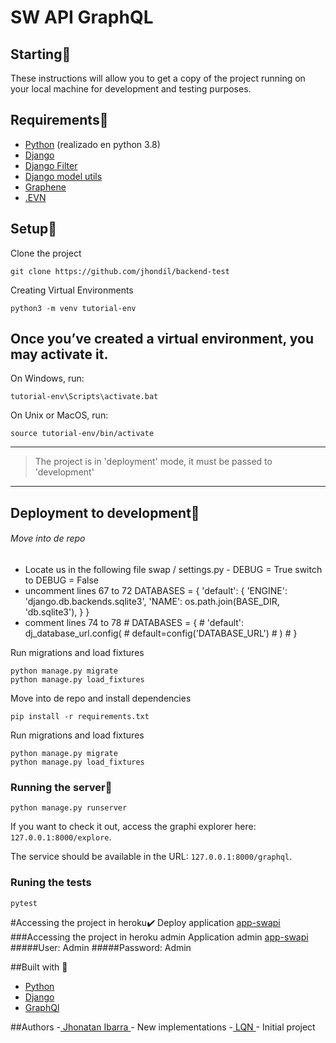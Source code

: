 # SW API GraphQL

## Starting:rocket:
These instructions will allow you to get a copy of the project running on your local machine for development and testing purposes.


## Requirements:blue_book:
* [Python](https://www.python.org/) (realizado en python 3.8)
* [Django](https://github.com/django/django)
* [Django Filter](https://github.com/carltongibson/django-filter)
* [Django model utils](https://github.com/jazzband/django-model-utils)
* [Graphene](https://github.com/graphql-python/graphene-django)
* [.EVN](https://github.com/theskumar/python-dotenv)

## Setup:wrench:

Clone the project
```
git clone https://github.com/jhondil/backend-test
```

Creating Virtual Environments
```
python3 -m venv tutorial-env
```

## Once you’ve created a virtual environment, you may activate it.
On Windows, run:
```
tutorial-env\Scripts\activate.bat
```
On Unix or MacOS, run:
```
source tutorial-env/bin/activate
```
------------

> The project is in 'deployment' mode, it must be passed to 'development'

------------

## Deployment to development:steam_locomotive:
###### Move into de repo


- Locate us in the following file swap / settings.py
		- DEBUG = True  switch to  DEBUG = False
- uncomment lines 67 to 72
		DATABASES = {
		     'default': {
		         'ENGINE': 'django.db.backends.sqlite3',
		          'NAME': os.path.join(BASE_DIR, 'db.sqlite3'),
		      }
		 }
- comment lines 74 to 78
		# DATABASES = {
		#     'default': dj_database_url.config(
		#             default=config('DATABASE_URL')
		#         )
		# }
		



Run migrations and load fixtures
```
python manage.py migrate
python manage.py load_fixtures
```

Move into de repo and install dependencies

```
pip install -r requirements.txt
```

Run migrations and load fixtures
```
python manage.py migrate
python manage.py load_fixtures
```

### Running the server:eyes:
```
python manage.py runserver
```
If you want to check it out, access the graphi explorer here: `127.0.0.1:8000/explore`.

The service should be available in the URL: `127.0.0.1:8000/graphql`.

### Runing the tests
```
pytest
```
#Accessing the project in heroku:heavy_check_mark:
Deploy application [app-swapi](https://app-swapi-b.herokuapp.com/explore/)
###Accessing the project in heroku admin
Application admin [app-swapi](https://app-swapi-b.herokuapp.com/admin)
#####User: Admin
#####Password: Admin

##Built with :nut_and_bolt:
- [Python](https://www.python.org/ "Python")
- [Django](https://www.djangoproject.com/ "Django")
- [GraphQl](https://graphql.org/ "GraphQl")

##Authors
-[ Jhonatan Ibarra ](https://github.com/jhondil/ " Jhonatan Ibarra ")- New implementations
-[ LQN ](https://github.com/LQNTech/)  - Initial project










